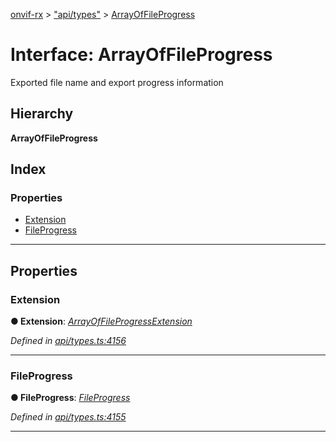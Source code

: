 [onvif-rx](../README.md) > ["api/types"](../modules/_api_types_.md) > [ArrayOfFileProgress](../interfaces/_api_types_.arrayoffileprogress.md)

# Interface: ArrayOfFileProgress

Exported file name and export progress information

## Hierarchy

**ArrayOfFileProgress**

## Index

### Properties

* [Extension](_api_types_.arrayoffileprogress.md#extension)
* [FileProgress](_api_types_.arrayoffileprogress.md#fileprogress)

---

## Properties

<a id="extension"></a>

###  Extension

**● Extension**: *[ArrayOfFileProgressExtension](_api_types_.arrayoffileprogressextension.md)*

*Defined in [api/types.ts:4156](https://github.com/patrickmichalina/onvif-rx/blob/d62cee9/src/api/types.ts#L4156)*

___
<a id="fileprogress"></a>

###  FileProgress

**● FileProgress**: *[FileProgress](_api_types_.fileprogress.md)*

*Defined in [api/types.ts:4155](https://github.com/patrickmichalina/onvif-rx/blob/d62cee9/src/api/types.ts#L4155)*

___

